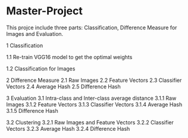 # Master-Project
This projce include three parts: Classification, Difference Measure for Images and Evaluation.

1 Classification

1.1 Re-train VGG16 model to get the optimal weights

1.2 Classification for Images

2 Difference Measure
2.1 Raw Images
2.2 Feature Vectors
2.3 Classifier Vectors
2.4 Average Hash
2.5 Difference Hash

3 Evaluation
3.1 Intra-class and Inter-class average distance
3.1.1 Raw Images
3.1.2 Feature Vectors
3.1.3 Classifier Vectors
3.1.4 Average Hash
3.1.5 Difference Hash

3.2 Clustering
3.2.1 Raw Images and Feature Vectors
3.2.2 Classifier Vectors
3.2.3 Average Hash
3.2.4 Difference Hash
